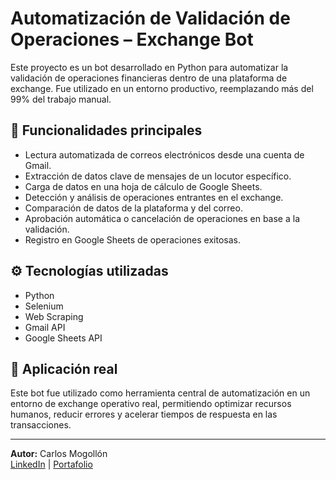 # Automatización de Validación de Operaciones – Exchange Bot

Este proyecto es un bot desarrollado en Python para automatizar la validación de operaciones financieras dentro de una plataforma de exchange. Fue utilizado en un entorno productivo, reemplazando más del 99% del trabajo manual.

## 🔧 Funcionalidades principales

- Lectura automatizada de correos electrónicos desde una cuenta de Gmail.
- Extracción de datos clave de mensajes de un locutor específico.
- Carga de datos en una hoja de cálculo de Google Sheets.
- Detección y análisis de operaciones entrantes en el exchange.
- Comparación de datos de la plataforma y del correo.
- Aprobación automática o cancelación de operaciones en base a la validación.
- Registro en Google Sheets de operaciones exitosas.

## ⚙️ Tecnologías utilizadas

- Python
- Selenium
- Web Scraping
- Gmail API
- Google Sheets API

## 💼 Aplicación real

Este bot fue utilizado como herramienta central de automatización en un entorno de exchange operativo real, permitiendo optimizar recursos humanos, reducir errores y acelerar tiempos de respuesta en las transacciones.

---

**Autor:** Carlos Mogollón  
[LinkedIn](https://www.linkedin.com/in/carlosmogollon) | [Portafolio](https://github.com/Mogo943)